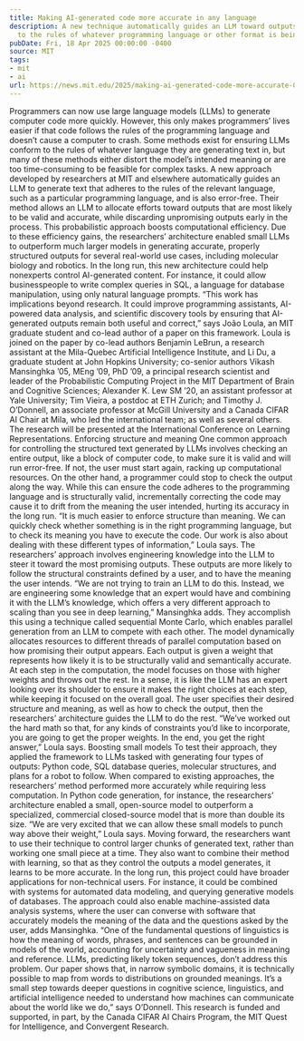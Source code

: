 ```yaml
---
title: Making AI-generated code more accurate in any language
description: A new technique automatically guides an LLM toward outputs that adhere
  to the rules of whatever programming language or other format is being used.
pubDate: Fri, 18 Apr 2025 00:00:00 -0400
source: MIT
tags:
- mit
- ai
url: https://news.mit.edu/2025/making-ai-generated-code-more-accurate-0418
---
```


Programmers can now use large language models (LLMs) to generate computer code more quickly. However, this only makes programmers’ lives easier if that code follows the rules of the programming language and doesn’t cause a computer to crash.
Some methods exist for ensuring LLMs conform to the rules of whatever language they are generating text in, but many of these methods either distort the model’s intended meaning or are too time-consuming to be feasible for complex tasks.
A new approach developed by researchers at MIT and elsewhere automatically guides an LLM to generate text that adheres to the rules of the relevant language, such as a particular programming language, and is also error-free. Their method allows an LLM to allocate efforts toward outputs that are most likely to be valid and accurate, while discarding unpromising outputs early in the process. This probabilistic approach boosts computational efficiency.
Due to these efficiency gains, the researchers’ architecture enabled small LLMs to outperform much larger models in generating accurate, properly structured outputs for several real-world use cases, including molecular biology and robotics.
In the long run, this new architecture could help nonexperts control AI-generated content. For instance, it could allow businesspeople to write complex queries in SQL, a language for database manipulation, using only natural language prompts.
“This work has implications beyond research. It could improve programming assistants, AI-powered data analysis, and scientific discovery tools by ensuring that AI-generated outputs remain both useful and correct,” says João Loula, an MIT graduate student and co-lead author of a paper on this framework.
Loula is joined on the paper by co-lead authors Benjamin LeBrun, a research assistant at the Mila-Quebec Artificial Intelligence Institute, and Li Du, a graduate student at John Hopkins University; co-senior authors Vikash Mansinghka ’05, MEng ’09, PhD ’09, a principal research scientist and leader of the Probabilistic Computing Project in the MIT Department of Brain and Cognitive Sciences; Alexander K. Lew SM ’20, an assistant professor at Yale University; Tim Vieira, a postdoc at ETH Zurich; and Timothy J. O’Donnell, an associate professor at McGill University and a Canada CIFAR AI Chair at Mila, who led the international team; as well as several others. The research will be presented at the International Conference on Learning Representations.
Enforcing structure and meaning
One common approach for controlling the structured text generated by LLMs involves checking an entire output, like a block of computer code, to make sure it is valid and will run error-free. If not, the user must start again, racking up computational resources.
On the other hand, a programmer could stop to check the output along the way. While this can ensure the code adheres to the programming language and is structurally valid, incrementally correcting the code may cause it to drift from the meaning the user intended, hurting its accuracy in the long run.
“It is much easier to enforce structure than meaning. We can quickly check whether something is in the right programming language, but to check its meaning you have to execute the code. Our work is also about dealing with these different types of information,” Loula says.
The researchers’ approach involves engineering knowledge into the LLM to steer it toward the most promising outputs. These outputs are more likely to follow the structural constraints defined by a user, and to have the meaning the user intends.
“We are not trying to train an LLM to do this. Instead, we are engineering some knowledge that an expert would have and combining it with the LLM’s knowledge, which offers a very different approach to scaling than you see in deep learning,” Mansinghka adds.
They accomplish this using a technique called sequential Monte Carlo, which enables parallel generation from an LLM to compete with each other. The model dynamically allocates resources to different threads of parallel computation based on how promising their output appears.
Each output is given a weight that represents how likely it is to be structurally valid and semantically accurate. At each step in the computation, the model focuses on those with higher weights and throws out the rest.
In a sense, it is like the LLM has an expert looking over its shoulder to ensure it makes the right choices at each step, while keeping it focused on the overall goal. The user specifies their desired structure and meaning, as well as how to check the output, then the researchers’ architecture guides the LLM to do the rest.
“We’ve worked out the hard math so that, for any kinds of constraints you’d like to incorporate, you are going to get the proper weights. In the end, you get the right answer,” Loula says.
Boosting small models
To test their approach, they applied the framework to LLMs tasked with generating four types of outputs: Python code, SQL database queries, molecular structures, and plans for a robot to follow.
When compared to existing approaches, the researchers’ method performed more accurately while requiring less computation.
In Python code generation, for instance, the researchers’ architecture enabled a small, open-source model to outperform a specialized, commercial closed-source model that is more than double its size.
“We are very excited that we can allow these small models to punch way above their weight,” Loula says.
Moving forward, the researchers want to use their technique to control larger chunks of generated text, rather than working one small piece at a time. They also want to combine their method with learning, so that as they control the outputs a model generates, it learns to be more accurate.
In the long run, this project could have broader applications for non-technical users. For instance, it could be combined with systems for automated data modeling, and querying generative models of databases.
The approach could also enable machine-assisted data analysis systems, where the user can converse with software that accurately models the meaning of the data and the questions asked by the user, adds Mansinghka.
“One of the fundamental questions of linguistics is how the meaning of words, phrases, and sentences can be grounded in models of the world, accounting for uncertainty and vagueness in meaning and reference. LLMs, predicting likely token sequences, don’t address this problem. Our paper shows that, in narrow symbolic domains, it is technically possible to map from words to distributions on grounded meanings. It’s a small step towards deeper questions in cognitive science, linguistics, and artificial intelligence needed to understand how machines can communicate about the world like we do,” says O’Donnell.
This research is funded and supported, in part, by the Canada CIFAR AI Chairs Program, the MIT Quest for Intelligence, and Convergent Research.